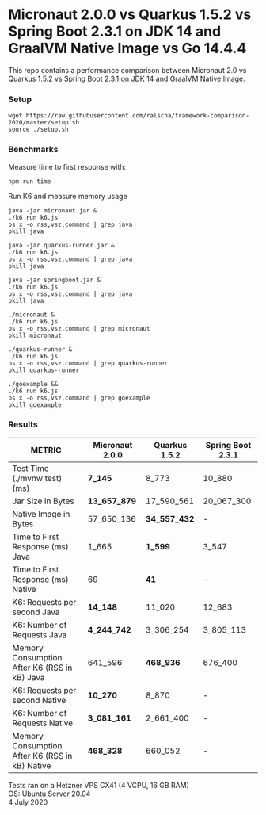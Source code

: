 # Micronaut 2.0.0  vs Quarkus 1.5.2 vs Spring Boot 2.3.1 on JDK 14 and GraalVM Native Image vs Go 14.4.4

This repo contains a performance comparison between Micronaut 2.0 vs Quarkus 1.5.2 vs Spring Boot 2.3.1 on JDK 14 and GraalVM Native Image.    

### Setup

```
wget https://raw.githubusercontent.com/ralscha/framework-comparison-2020/master/setup.sh
source ./setup.sh
```

### Benchmarks

Measure time to first response with:
```
npm run time
```

Run K6 and measure memory usage

```
java -jar micronaut.jar &
./k6 run k6.js
ps x -o rss,vsz,command | grep java
pkill java

java -jar quarkus-runner.jar &
./k6 run k6.js
ps x -o rss,vsz,command | grep java
pkill java

java -jar springboot.jar &
./k6 run k6.js
ps x -o rss,vsz,command | grep java
pkill java

./micronaut &
./k6 run k6.js
ps x -o rss,vsz,command | grep micronaut
pkill micronaut

./quarkus-runner &
./k6 run k6.js
ps x -o rss,vsz,command | grep quarkus-runner
pkill quarkus-runner

./goexample &&
./k6 run k6.js
ps x -o rss,vsz,command | grep goexample
pkill goexample
```


### Results

| METRIC  | Micronaut 2.0.0  | Quarkus 1.5.2  | Spring Boot 2.3.1  |
|---|---|---|---|
| Test Time (./mvnw test) (ms)   | **7_145**  | 8_773  | 10_880   |
| Jar Size in Bytes    | **13_657_879**  | 17_590_561  | 20_067_300  |
| Native Image in Bytes |  57_650_136 | **34_557_432** | - |
| Time to First Response (ms) Java   |  1_665  | **1_599**  | 3_547 |
| Time to First Response (ms) Native   | 69   |  **41**  | - |
| K6: Requests per second Java   | **14_148**  | 11_020  | 12_683  |
| K6: Number of Requests Java   | **4_244_742**   | 3_306_254  | 3_805_113  |   
| Memory Consumption After K6 (RSS in kB) Java  | 641_596  | **468_936** | 676_400 |
| K6: Requests per second Native   | **10_270** |  8_870 | -  |
| K6: Number of Requests Native   | **3_081_161**  | 2_661_400  | - |
| Memory Consumption After K6 (RSS in kB) Native  | **468_328**  | 660_052  | - |


Tests ran on a Hetzner VPS CX41 (4 VCPU, 16 GB RAM)      
OS: Ubuntu Server 20.04     
4 July 2020





